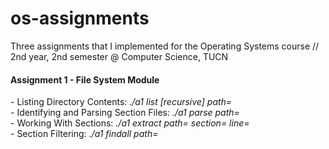 # os-assignments
Three assignments that I implemented for the Operating Systems course // 2nd year, 2nd semester @ Computer Science, TUCN

<h4>Assignment 1 - File System Module</h4>
- Listing Directory Contents: <i>./a1 list [recursive] <filtering_options> path=<dir_path></i><br>
- Identifying and Parsing Section Files: <i>./a1 parse path=<file_path></i><br>
- Working With Sections: <i>./a1 extract path=<file_path> section=<sect_nr> line=<line_nr></i><br>
- Section Filtering: <i>./a1 findall path=<dir_path></i><br>

